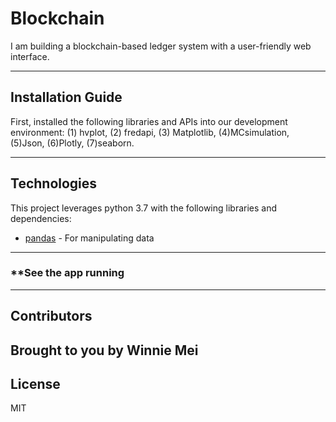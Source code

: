 # Blockchain

<p>
    
I am building a blockchain-based ledger system with a user-friendly web interface.


---

## Installation Guide

First, installed the following libraries and APIs into our development environment: 
(1) hvplot, (2) fredapi, (3) Matplotlib, (4)MCsimulation, (5)Json, (6)Plotly, (7)seaborn. 



---

## Technologies

This project leverages python 3.7 with the following libraries and dependencies:

* [pandas](https://github.com/pandas-dev/pandas) - For manipulating data



---

### **See the app running


---
## Contributors

Brought to you by Winnie Mei
---
## License

MIT

